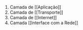 1. Camada de [[Aplicação]]
2. Camada de [[Transporte]]
3. Camada de [[Internet]]
4. Camada [[Interface com a Rede]]